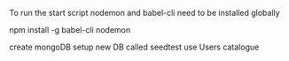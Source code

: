 To run the start script nodemon and babel-cli need to be installed globally 

npm install -g babel-cli nodemon

create mongoDB
setup new DB called seedtest use Users catalogue